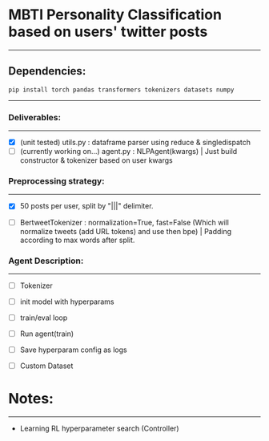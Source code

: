 # MBTI Personality Classification based on users' twitter posts
------

## Dependencies:
```shell
pip install torch pandas transformers tokenizers datasets numpy
```
---

### Deliverables:
---
- [x] (unit tested) utils.py : dataframe parser using reduce & singledispatch
- [ ] (currently working on...) agent.py : NLPAgent(kwargs) | Just build constructor & tokenizer based on user kwargs

### Preprocessing strategy:
---
- [x] 50 posts per user, split by "|||" delimiter.
- [ ] BertweetTokenizer : normalization=True, fast=False (Which will normalize tweets (add URL tokens) and use then bpe) | Padding according to max words after split.



### Agent Description:
---

- [ ] Tokenizer
- [ ] init model with hyperparams
- [ ] train/eval loop
- [ ] Run agent(train)
- [ ] Save hyperparam config as logs


- [ ] Custom Dataset



# Notes:
---

- Learning RL hyperparameter search (Controller)







